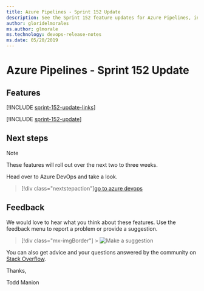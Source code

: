 ```yaml
---
title: Azure Pipelines - Sprint 152 Update
description: See the Sprint 152 feature updates for Azure Pipelines, including next steps.
author: gloridelmorales
ms.author: glmorale
ms.technology: devops-release-notes
ms.date: 05/20/2019
---
```


# Azure Pipelines - Sprint 152 Update

## Features

[!INCLUDE [sprint-152-update-links](../includes/pipelines/sprint-152-update-links.md)]

[!INCLUDE [sprint-152-update](../includes/pipelines/sprint-152-update.md)]

## Next steps

> [!NOTE]
> These features will roll out over the next two to three weeks.

Head over to Azure DevOps and take a look.

> [!div class="nextstepaction"][go to azure devops](https://go.microsoft.com/fwlink/?LinkId=307137&campaign=o~msft~docs~product-vsts~release-notes)

## Feedback

We would love to hear what you think about these features. Use the feedback menu to report a problem or provide a suggestion.

> [!div class="mx-imgBorder"] > ![Make a suggestion](../../media/make-a-suggestion.png)

You can also get advice and your questions answered by the community on [Stack Overflow](https://stackoverflow.com/questions/tagged/azure-devops).

Thanks,

Todd Manion
